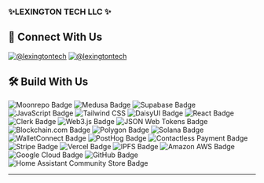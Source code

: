 <!--
**lexingtontechus/lexingtontechus** is a ✨ _special_ ✨ repository because its `README.md` (this file) appears on your GitHub profile.
https://badges.pages.dev/
-->

### ✨LEXINGTON TECH LLC ✨
<!--**![](https://storage.fleek-internal.com/a2d41cff-44ad-49e9-a80a-2d1aafc21231-bucket/logo_lxt_dark.png)**-->

## 🔗 Connect With Us
[![@lexingtontech](https://img.shields.io/badge/@lexingtontech-23282D?style=for-the-badge)](https://lexingtontech.us)
[![@lexingtontech](https://img.shields.io/badge/@lexingtontech-0A66C2?style=for-the-badge&logo=linkedin&logoColor=white)](https://linkedin.com/company/lexingtontech)

## 🛠 Build With Us

![Moonrepo Badge](https://img.shields.io/badge/Moonrepo-6F53F3?logo=moonrepo&logoColor=fff&style=flat)
![Medusa Badge](https://img.shields.io/badge/Medusa-000?logo=medusa&logoColor=fff&style=flat)
![Supabase Badge](https://img.shields.io/badge/Supabase-3FCF8E?logo=supabase&logoColor=fff&style=flat)
![JavaScript Badge](https://img.shields.io/badge/JavaScript-F7DF1E?logo=javascript&logoColor=000&style=flat)
![Tailwind CSS](https://img.shields.io/badge/Tailwind%20CSS-06B6D4?logo=tailwindcss&logoColor=fff&style=flat)
![DaisyUI Badge](https://img.shields.io/badge/DaisyUI-5A0EF8?logo=daisyui&logoColor=fff&style=flat)
![React Badge](https://img.shields.io/badge/React-61DAFB?logo=react&logoColor=000&style=flat)
![Clerk Badge](https://img.shields.io/badge/Clerk-6C47FF?logo=clerk&logoColor=fff&style=flat)
![Web3.js Badge](https://img.shields.io/badge/Web3.js-F16822?logo=web3dotjs&logoColor=fff&style=flat)
![JSON Web Tokens Badge](https://img.shields.io/badge/JSON%20Web%20Tokens-000?logo=jsonwebtokens&logoColor=fff&style=flat)
![Blockchain.com Badge](https://img.shields.io/badge/Blockchain.com-121D33?logo=blockchaindotcom&logoColor=fff&style=flat)
![Polygon Badge](https://img.shields.io/badge/Polygon-7B3FE4?logo=polygon&logoColor=fff&style=flat)
![Solana Badge](https://img.shields.io/badge/Solana-9945FF?logo=solana&logoColor=fff&style=flat)
![WalletConnect Badge](https://img.shields.io/badge/WalletConnect-3B99FC?logo=walletconnect&logoColor=fff&style=flat)
![PostHog Badge](https://img.shields.io/badge/PostHog-000?logo=posthog&logoColor=fff&style=flat)
![Contactless Payment Badge](https://img.shields.io/badge/Contactless%20Payment-000?logo=contactlesspayment&logoColor=fff&style=flat)
![Stripe Badge](https://img.shields.io/badge/Stripe-008CDD?logo=stripe&logoColor=fff&style=flat)
![Vercel Badge](https://img.shields.io/badge/Vercel-000?logo=vercel&logoColor=fff&style=flat)
![IPFS Badge](https://img.shields.io/badge/IPFS-65C2CB?logo=ipfs&logoColor=fff&style=flat)
![Amazon AWS Badge](https://img.shields.io/badge/Amazon%20AWS-232F3E?logo=amazonaws&logoColor=fff&style=flat)
![Google Cloud Badge](https://img.shields.io/badge/Google%20Cloud-4285F4?logo=googlecloud&logoColor=fff&style=flat)
![GitHub Badge](https://img.shields.io/badge/GitHub-181717?logo=github&logoColor=fff&style=flat)
![Home Assistant Community Store Badge](https://img.shields.io/badge/Home%20Assistant%20Community%20Store-41BDF5?logo=homeassistantcommunitystore&logoColor=fff&style=flat)

---

<!--<img align="left" alt="Github Stats" src="https://github-readme-stats.vercel.app/api?username=lexingtontechus&show_icons=true&hide_border=true&theme=dracula" />  -->


